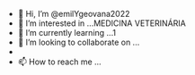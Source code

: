- 👋 Hi, I’m @emilYgeovana2022
- 👀 I’m interested in ...MEDICINA VETERINÁRIA
- 🌱 I’m currently learning ...1
- 💞️ I’m looking to collaborate on ...
-
- 📫 How to reach me ...

<!---
emilYgeovana2022/emilYgeovana2022 is a ✨ special ✨ repository because its `README.md` (this file) appears on your GitHub profile.
You can click the Preview link to take a look at your changes.
--->
